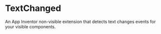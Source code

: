 # TextChanged
An App Inventor non-visible extension that detects text changes events for your visible components.
